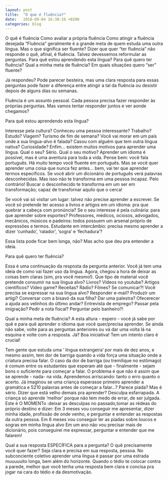 ```yaml
---
layout: post
title:  "O que é fluência?"
date:   2016-09-04 16:38:16 +0200
categories: blog
---
```


O quê é fluência
Como avaliar a própria fluência
Como atingir a fluência desejada
“Fluência” geralmente é a grande meta de quem estuda uma outra língua. Mas o que significa ser fluente? Dizer que quer “ter fluência” não responde o quê, afinal, é fluência. Talvez  devessemos reformular as perguntas. 
Para quê estou aprendendo esta língua?
Para quê quero ter fluência? 
Qual a minha meta de fluência?
Em quais situações quero “ser” fluente?

Já respondeu? Pode parecer besteira, mas uma clara resposta para essas perguntas pode fazer a diferença entre atingir a tal da fluência ou desistir depois de alguns dias ou semanas.

Fluência é um assunto pessoal. Cada pessoa precisa fazer responder às próprias perguntas. Mas vamos tentar responder juntos e ver aonde chegamos?

Para quê estou aprendendo esta língua?

Interesse pela cultura? Conheceu uma pessoa interessante? Trabalho? Estudo? Viagem? Turismo de fim de semana? Você vai morar em um país onde a sua língua-alvo é falada? Casou com alguém que tem outra língua nativa? Curiosidade? Enfim… existem muitos motivos para aprender uma língua. Qual o seu?
Sério. Qual o seu motivo? Aprender um idioma é possível, mas é uma aventura para toda a vida. Pense bem: você fala português. Há muito tempo você fluente em português. Mas se você quer aprender uma coisa que nunca fez antes… bem, vai ter que aprender termos específicos. Se você abrir um dicionário de português verá palavras desconhecidas. Mas isso não te transforma em uma pessoa incapaz. Pelo contrário! Buscar o desconhecido te transforma em um ser em transformação; capaz de transfornar aquilo que o cerca!

Se você vai só visitar um lugar: talvez não precise aprender a escrever.
Se você só pretende ter acesso a livros e artigos em um idioma: pra que quebrar a cabeça com pronúncia?
Se o seu interesse é pela culinária: para que aprender sobre esportes?
Professores, médicos, ociosos, advogados, mecânicos, músicos e padeiros: todos possuem um arsenal próprio de expressões e termos.
Estudante em intercâmbio: precisa mesmo aprender a dizer ‘cunhado’, ‘ralador’, ‘sogra’ e ‘fechadura’?

Essa lista pode ficar bem longa, não? Mas acho que deu pra entender a ideia.


Para quê quero ter fluência?

Essa é uma continuação da resposta da pergunta anterior.
Você já tem uma ideia de como vai fazer uso da língua. Agora, chegou a hora de deixar as coisas bem claras (sim, pra você mesmo!). 
Que tipo de material você pretende consumir na sua língua alvo? Livros? Vídeos no youtube? Artigos científicos? Video game? Receitas? Rádio? Filmes? Se comunicar?! 
Você precisa se expressar na sua língua alvo? Responder e-mail? Produzir um artigi? Conversar com a bisavó da sua filha? Dar uma palestra? Ofecerecer a ajuda aos velinhos do último andar? Entrevista de emprego? Passar pela imigração? Pedir a nota fiscal? Perguntar pelo banheiro?!


Qual a minha meta de fluência?
A esta altura - espero - vocé já sabe por quê e para quê aprender o idioma que você quer/precisa aprender. Se ainda não sabe, volte para as perguntas anteriores ou vá dar uma volta lá na esquina e volte com a resposta.
Já? Boa iniciativa! Tem um intento claro é crucial!

Tem  gente que  estuda uma ‘ língua extrangeira’  por mais de  dez  anos, e mesmo assim, tem dor de barriga quando a vida força uma situação onde a criatura precisa falar. 
O caso da dor de barriga (ou tremilique no estômago) é comum entre os estudantes que esperam até que - finalmente -  sejam bons o suficiente para começar a falar.  O problema é que não é assim que se aprende - nada-  na vida. Aprendemos arriscando: tanto o erro quanto o acerto. Já imaginou se uma criança esperasse primeiro aprender a gramática e 5210 palavras antes de começar a falar…? 
Parece piada? Mas é sério. Dizer que está velho demais pra aprender? Desculpa esfarrapada. A criança só aprende ‘melhor’ porque não tem medo de errar, de ser julgada.  
Este é O MOMENTo  :deixar as desculpas no passado,tomar as rédeas do próprio destino e dizer:
Em 3 meses vou conseguir me apresentar, dizer minha idade, profissão de onde venho, e perguntar e entender as respostas da outra pessoa.
Em 6 meses vou conseguir ler as piadas sobre loucos e sogras em minha língua alvo
Em um ano não vou precisar mais de dicionário, pois conseguirei me expressar, perguntar e entender  que me falarem!

Qual a sua resposta ESPECÍFICA para a pergunta? O quê precisamente você quer fazer? Seja clara e precisa em sua resposta, pessoa. No subconciente coletivo aprender uma língua é passar por uma estrada muuuuuito longa, bem além do horizonte. Quando o tédio te colocar contra a parede, melhor que você tenha uma resposta bem clara e concisa pra jogar na cara do tédio e da desmotivação.

